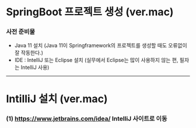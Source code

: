 # SpringBoot 프로젝트 생성 (ver.mac)
### 사전 준비물
* Java 11 설치 (Java 11이 Springframework의 프로젝트를 생성할 때도 오류없이 잘 작동한다.)
* IDE : IntelliJ 또는 Eclipse 설치 (실무에서 Eclipse는 많이 사용하지 않는 편, 필자는 IntelliJ 사용)
------
# IntilliJ 설치 (ver.mac)
### (1) https://www.jetbrains.com/idea/ IntelliJ 사이트로 이동
